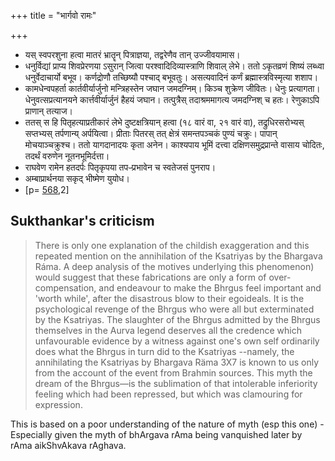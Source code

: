 +++
title = "भार्गवो रामः"

+++
- यस् स्वपरशुना हत्वा मातरं भ्रातॄन् पित्राज्ञया, तद्वरेणैव तान् उज्जीवयामास।
- धनुर्विद्यां प्राप्य शिवप्रेरणया ऽसुरान् जित्वा परश्वादिदिव्यास्त्राणि शिवाल् लेभे। ततो ऽकृतव्रणं शिष्यं लब्ध्वा धनुर्वेदाचार्यो बभूव। कर्णद्रोणौ तच्छिष्यौ पश्चाद् बभूवतुः। असत्यवादिनं कर्णं ब्रह्मास्त्रविस्मृत्या शशाप।
- कामधेन्वपहर्ता कार्तवीर्यार्जुनो मन्त्रिहस्तेन जघान जमदग्निम्। किञ्च शुक्रेण जीवितः। धेनुः प्रत्यागता। धेनुवत्सप्रत्यानयने कार्त्तवीर्यार्जुनं हैहयं जघान। तत्पुत्रैस् तदाश्रममागत्य जमदग्निश् च हतः। रेणुकाऽपि प्राणान् तत्याज।
- ततस् स हि पितृहत्याप्रतीकारं लेभे दुष्टक्षत्रियान् हत्वा (१८ वारं वा, २१ वारं वा), तद्रुधिरसरोभ्यस् सप्तभ्यस् तर्पणान्य् अर्पयित्वा। प्रीताः पितरस् तत् क्षेत्रं समन्तपञ्चकं पुण्यं चक्रुः। पापान् मोचयाञ्चक्रुश्च। ततो यागदानादयः कृता अनेन। काश्यपाय भूमिं दत्त्वा दक्षिणसमुद्रप्रान्ते वासाय चोदितः, तदर्थं वरुणेन नूतनभूमिर्दत्ता।
- राघवेण रामेन हतदर्पः पितृकृपया तपᳶप्रभावेन च स्वतेजसं पुनराप।
- अम्बाप्रार्थनया सकृद् भीष्मेण युयोध।
-  \[p= [568](http://www.sanskrit-lexicon.uni-koeln.de/scans/PEScan/2014/web/webtc/servepdf.php?page=568),2\] 

## Sukthankar's criticism
> There is only one explanation of the childish exaggeration and this repeated mention on the annihilation of the Ksatriyas by the Bhargava Ráma. A deep analysis of the motives underlying this phenomenon) would suggest that these fabrications are only a form of over-compensation, and endeavour to make the Bhrgus feel important and 'worth while', after the disastrous blow to their egoideals. It is the psychological revenge of the Bhrgus who were all but exterminated by the Ksatriyas. The slaughter of the Bhrgus admitted by the Bhrgus themselves in the Aurva legend deserves all the credence which unfavourable evidence by a witness against one's own self ordinarily does what the Bhrgus in turn did to the Ksatriyas --namely, the annihilating the Ksatriyas by Bhargava Räma 3X7 is known to us only from the account of the event from Brahmin sources. This myth the dream of the Bhrgus—is the sublimation of that intolerable inferiority feeling which had been repressed, but which was clamouring for expression.

This is based on a poor understanding of the nature of myth (esp this one) - Especially given the myth of bhArgava rAma being vanquished later by rAma aikShvAkava rAghava.